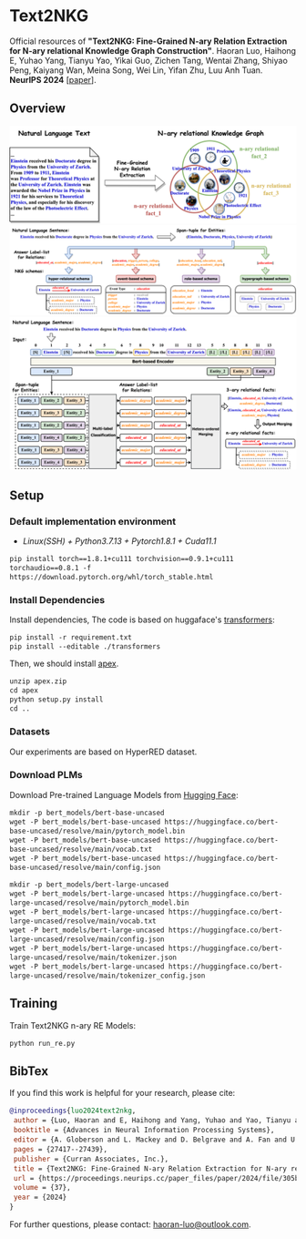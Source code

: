 # Text2NKG

Official resources of **"Text2NKG: Fine-Grained N-ary Relation Extraction for N-ary relational Knowledge Graph Construction"**. Haoran Luo, Haihong E, Yuhao Yang, Tianyu Yao, Yikai Guo, Zichen Tang, Wentai Zhang, Shiyao Peng, Kaiyang Wan, Meina Song, Wei Lin, Yifan Zhu, Luu Anh Tuan. **NeurIPS 2024** \[[paper](https://proceedings.neurips.cc/paper_files/paper/2024/hash/305b2288122d46bf0641bdd86c9a7921-Abstract-Conference.html)\]. 

## Overview
![](./figs/F0.drawio.png)
![](./figs/F1.drawio.png)
![](./figs/F2.drawio.png)

## Setup

### Default implementation environment

* *Linux(SSH) + Python3.7.13 + Pytorch1.8.1 + Cuda11.1*

```
pip install torch==1.8.1+cu111 torchvision==0.9.1+cu111 torchaudio==0.8.1 -f https://download.pytorch.org/whl/torch_stable.html
```

### Install Dependencies

Install dependencies, The code is based on huggaface's [transformers](https://github.com/huggingface/transformers):
```
pip install -r requirement.txt
pip install --editable ./transformers
```
Then, we should install [apex](https://github.com/NVIDIA/apex).
```
unzip apex.zip
cd apex
python setup.py install
cd ..
```

### Datasets
Our experiments are based on HyperRED dataset. 

### Download PLMs

Download Pre-trained Language Models from [Hugging Face](https://huggingface.co/): 
```
mkdir -p bert_models/bert-base-uncased
wget -P bert_models/bert-base-uncased https://huggingface.co/bert-base-uncased/resolve/main/pytorch_model.bin
wget -P bert_models/bert-base-uncased https://huggingface.co/bert-base-uncased/resolve/main/vocab.txt
wget -P bert_models/bert-base-uncased https://huggingface.co/bert-base-uncased/resolve/main/config.json
```
```
mkdir -p bert_models/bert-large-uncased
wget -P bert_models/bert-large-uncased https://huggingface.co/bert-large-uncased/resolve/main/pytorch_model.bin
wget -P bert_models/bert-large-uncased https://huggingface.co/bert-large-uncased/resolve/main/vocab.txt
wget -P bert_models/bert-large-uncased https://huggingface.co/bert-large-uncased/resolve/main/config.json
wget -P bert_models/bert-large-uncased https://huggingface.co/bert-large-uncased/resolve/main/tokenizer.json
wget -P bert_models/bert-large-uncased https://huggingface.co/bert-large-uncased/resolve/main/tokenizer_config.json
```
## Training

Train Text2NKG n-ary RE Models:
```
python run_re.py
```

## BibTex

If you find this work is helpful for your research, please cite:

```bibtex
@inproceedings{luo2024text2nkg,
 author = {Luo, Haoran and E, Haihong and Yang, Yuhao and Yao, Tianyu and Guo, Yikai and Tang, Zichen and Zhang, Wentai and Peng, Shiyao and Wan, Kaiyang and Song, Meina and Lin, Wei and Zhu, Yifan and Luu, Anh Tuan},
 booktitle = {Advances in Neural Information Processing Systems},
 editor = {A. Globerson and L. Mackey and D. Belgrave and A. Fan and U. Paquet and J. Tomczak and C. Zhang},
 pages = {27417--27439},
 publisher = {Curran Associates, Inc.},
 title = {Text2NKG: Fine-Grained N-ary Relation Extraction for N-ary relational Knowledge Graph Construction},
 url = {https://proceedings.neurips.cc/paper_files/paper/2024/file/305b2288122d46bf0641bdd86c9a7921-Paper-Conference.pdf},
 volume = {37},
 year = {2024}
}

```

For further questions, please contact: haoran-luo@outlook.com.
